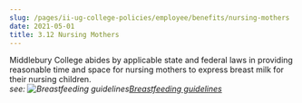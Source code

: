 ```yaml
---
slug: /pages/ii-ug-college-policies/employee/benefits/nursing-mothers
date: 2021-05-01
title: 3.12 Nursing Mothers
---
```

Middlebury College abides by applicable state and federal laws in providing reasonable time and space for nursing mothers to express breast milk for their nursing children.  
_see: ![Breastfeeding guidelines](https://www.middlebury.edu/sites/all/modules/media/icons/pdf_icon.gif "Breastfeeding guidelines")[Breastfeeding guidelines](https://www.middlebury.edu/media/view/253160/original/BreastfeedingGuidelines.pdf)_
